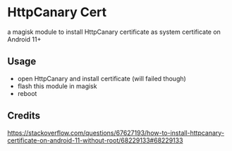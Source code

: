 # HttpCanary Cert

a magisk module to install HttpCanary certificate as system certificate on Android 11+



## Usage

- open HttpCanary and install certificate (will failed though)
- flash this module in magisk
- reboot



## Credits

<https://stackoverflow.com/questions/67627193/how-to-install-httpcanary-certificate-on-android-11-without-root/68229133#68229133>
